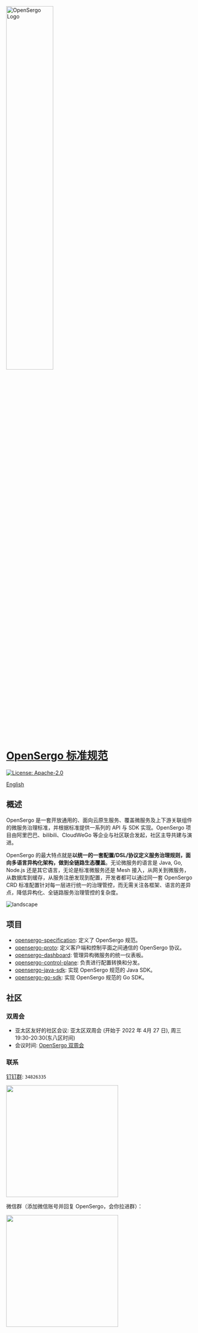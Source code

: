 <img src="/image/opensergo-logo.svg" alt="OpenSergo Logo" width="50%">

# [OpenSergo 标准规范](./specification/zh-Hans/README.md)

[![License: Apache-2.0](https://img.shields.io/badge/license-Apache%202.0-blue.svg)](https://www.apache.org/licenses/LICENSE-2.0.txt)

[English](./README.md)

## 概述

OpenSergo 是一套开放通用的、面向云原生服务、覆盖微服务及上下游关联组件的微服务治理标准，并根据标准提供一系列的 API 与 SDK 实现。OpenSergo 项目由阿里巴巴、bilibili、CloudWeGo 等企业与社区联合发起，社区主导共建与演进。

OpenSergo 的最大特点就是**以统一的一套配置/DSL/协议定义服务治理规则，面向多语言异构化架构，做到全链路生态覆盖**。无论微服务的语言是 Java, Go, Node.js 还是其它语言，无论是标准微服务还是 Mesh 接入，从网关到微服务，从数据库到缓存，从服务注册发现到配置，开发者都可以通过同一套 OpenSergo CRD 标准配置针对每一层进行统一的治理管控，而无需关注各框架、语言的差异点，降低异构化、全链路服务治理管控的复杂度。

![landscape](./specification/zh-Hans/images/opensergo-landscape-cn.jpg)

## 项目

* [opensergo-specification](https://github.com/opensergo/opensergo-specification): 定义了 OpenSergo 规范。
* [opensergo-proto](https://github.com/opensergo/opensergo-proto): 定义客户端和控制平面之间通信的 OpenSergo 协议。
* [opensergo-dashboard](https://github.com/opensergo/opensergo-dashboard): 管理异构微服务的统一仪表板。
* [opensergo-control-plane](https://github.com/opensergo/opensergo-control-plane): 负责进行配置转换和分发。
* [opensergo-java-sdk](https://github.com/opensergo/opensergo-java-sdk): 实现 OpenSergo 规范的 Java SDK。
* [opensergo-go-sdk](https://github.com/opensergo/opensergo-go-sdk): 实现 OpenSergo 规范的 Go SDK。

## 社区

### 双周会
* 亚太区友好的社区会议: 亚太区双周会 (开始于 2022 年 4月 27 日), 周三 19:30-20:30(东八区时间)
* 会议时间: [OpenSergo 双周会](https://github.com/opensergo/opensergo-specification/issues/7)

### 联系
[钉钉群](https://www.dingtalk.com/): `34826335`

<img src="image/dingtalk-group.jpg" width="300" />

微信群（添加微信账号并回复 OpenSergo，会你拉进群）：

<img src="image/wechat-group.jpg" width="300" />
